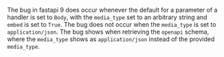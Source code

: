 The bug in fastapi 9 does occur whenever the default for a parameter of a handler is set to `Body`, with the 
`media_type` set to an arbitrary string and `embed` is set to `True`. The bug does not occur when the `media_type` is 
set to `application/json`. The bug shows when retrieving the `openapi` schema, where the `media_type` shows as 
`application/json` instead of the provided `media_type`.